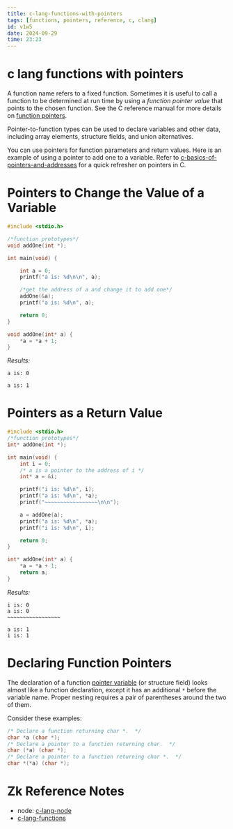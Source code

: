 ```yaml
---
title: c-lang-functions-with-pointers
tags: [functions, pointers, reference, c, clang] 
id: v1w5
date: 2024-09-29
time: 23:23
---
```


# c lang functions with pointers

A function name refers to a fixed function. Sometimes it is useful to call a function
to be determined at run time by using a *function pointer value* that points to the
chosen function. See the C reference manual for more details on [function pointers](https://github.com/VernonGrant/gnu-c-language-manual/blob/main/markdown/Function-Pointers.md).

Pointer-to-function types can be used to declare variables and other data, including
array elements, structure fields, and union alternatives.

You can use pointers for function parameters and return values. Here is an example
of using a pointer to add one to a variable. Refer to [c-basics-of-pointers-and-addresses](68q5-c-basics-of-pointers-and-addresses.md) 
for a quick refresher on pointers in C.

# Pointers to Change the Value of a Variable

```c
#include <stdio.h>

/*function prototypes*/
void addOne(int *);

int main(void) {

    int a = 0;
    printf("a is: %d\n\n", a);

    /*get the address of a and change it to add one*/
    addOne(&a);
    printf("a is: %d\n", a);

    return 0;
}

void addOne(int* a) {
    *a = *a + 1; 
}
```

*Results:*
```
a is: 0

a is: 1
```

# Pointers as a Return Value

```c
#include <stdio.h>
/*function prototypes*/
int* addOne(int *);

int main(void) {
    int i = 0;
    /* a is a pointer to the address of i */
    int* a = &i;

    printf("i is: %d\n", i);
    printf("a is: %d\n", *a);
    printf("~~~~~~~~~~~~~~~~~\n\n");

    a = addOne(a);
    printf("a is: %d\n", *a);
    printf("i is: %d\n", i);

    return 0;
}

int* addOne(int* a) {
    *a = *a + 1; 
    return a;
}
```

*Results:*
```
i is: 0
a is: 0
~~~~~~~~~~~~~~~~~

a is: 1
i is: 1
```

# Declaring Function Pointers

The declaration of a function [pointer variable](https://github.com/VernonGrant/gnu-c-language-manual/blob/main/markdown/Declaring-Function-Pointers.md) (or structure field) looks almost
like a function declaration, except it has an additional `*` before the variable
name. Proper nesting requires a pair of parentheses around the two of them.

Consider these examples:

```c
/* Declare a function returning char *.  */
char *a (char *);
/* Declare a pointer to a function returning char.  */
char (*a) (char *);
/* Declare a pointer to a function returning char *.  */
char *(*a) (char *);
```

# Zk Reference Notes

- node: [c-lang-node](3xe5-c-lang-node.md)
- [c-lang-functions](0iuz-c-lang-functions.md)



